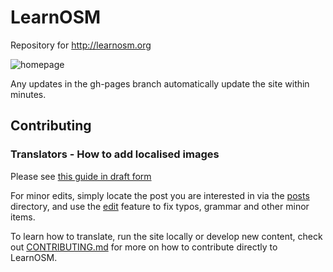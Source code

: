 # LearnOSM

Repository for http://learnosm.org 

![homepage](https://raw.github.com/hotosm/learnosm/gh-pages/homepage.png)

Any updates in the gh-pages branch automatically update the site within minutes.

## Contributing

### Translators - How to add localised images

Please see [this guide in draft form](/en/contribute/translator-images/)


For minor edits, simply locate the post you are interested in via the [posts](_posts) directory, and use the [edit](https://help.github.com/articles/editing-files-in-another-user-s-repository/) feature to fix typos, grammar and other minor items.

To learn how to translate, run the site locally or develop new content, check out [CONTRIBUTING.md](CONTRIBUTING.md) for more on how to contribute directly to LearnOSM.
